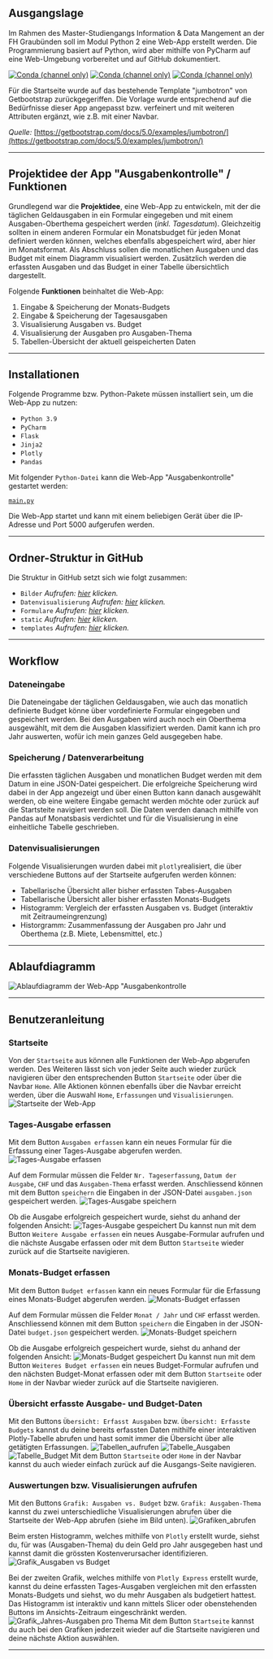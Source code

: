 ## Ausgangslage
<!-- Italics -->
Im Rahmen des Master-Studiengangs Information & Data Mangement
an der FH Graubünden soll im Modul Python 2 eine Web-App erstellt werden. Die Programmierung basiert auf Python, wird aber 
mithilfe von PyCharm auf eine Web-Umgebung vorbereitet und auf GitHub dokumentiert.

<a target="_blank" rel="noopener noreferrer" href="https://camo.githubusercontent.com/b1a81d68a7cffef3273afc5011b0b6a38f0c729e7fb02e3856fee56a4f647b33/68747470733a2f2f696d672e736869656c64732e696f2f636f6e64612f766e2f636f6e64612d666f7267652f666c61736b3f6c6162656c3d666c61736b"><img src="https://camo.githubusercontent.com/b1a81d68a7cffef3273afc5011b0b6a38f0c729e7fb02e3856fee56a4f647b33/68747470733a2f2f696d672e736869656c64732e696f2f636f6e64612f766e2f636f6e64612d666f7267652f666c61736b3f6c6162656c3d666c61736b" alt="Conda (channel only)" data-canonical-src="https://img.shields.io/conda/vn/conda-forge/flask?label=flask" style="max-width:100%;"></a>
<a target="_blank" rel="noopener noreferrer" href="https://camo.githubusercontent.com/1f00adb12c4601486913e8aad8d6c27b42652d1fae54829e3fb6398dbb938ebd/68747470733a2f2f696d672e736869656c64732e696f2f636f6e64612f766e2f636f6e64612d666f7267652f6a696e6a61323f6c6162656c3d6a696e6a6132"><img src="https://camo.githubusercontent.com/1f00adb12c4601486913e8aad8d6c27b42652d1fae54829e3fb6398dbb938ebd/68747470733a2f2f696d672e736869656c64732e696f2f636f6e64612f766e2f636f6e64612d666f7267652f6a696e6a61323f6c6162656c3d6a696e6a6132" alt="Conda (channel only)" data-canonical-src="https://img.shields.io/conda/vn/conda-forge/jinja2?label=jinja2" style="max-width:100%;"></a>
<a target="_blank" rel="noopener noreferrer" href="https://camo.githubusercontent.com/b55d49138f212e4d36e9cc00fa0e24725bc459b34cc730df940c575d3ab7eb6f/68747470733a2f2f696d672e736869656c64732e696f2f636f6e64612f766e2f636f6e64612d666f7267652f706c6f746c793f6c6162656c3d706c6f746c79"><img src="https://camo.githubusercontent.com/b55d49138f212e4d36e9cc00fa0e24725bc459b34cc730df940c575d3ab7eb6f/68747470733a2f2f696d672e736869656c64732e696f2f636f6e64612f766e2f636f6e64612d666f7267652f706c6f746c793f6c6162656c3d706c6f746c79" alt="Conda (channel only)" data-canonical-src="https://img.shields.io/conda/vn/conda-forge/plotly?label=plotly" style="max-width:100%;"></a>

Für die Startseite wurde auf das bestehende Template "jumbotron" von Getbootstrap zurückgegeriffen. Die Vorlage wurde
entsprechend auf die Bedürfnisse dieser App angepasst bzw. verfeinert und mit weiteren Attributen ergänzt, wie z.B. mit
einer Navbar.

*Quelle:* [https://getbootstrap.com/docs/5.0/examples/jumbotron/](https://getbootstrap.com/docs/5.0/examples/jumbotron/)


***

## Projektidee der App "Ausgabenkontrolle" / Funktionen
<!-- Italics -->
Grundlegend war die **Projektidee**, eine Web-App zu entwickeln, mit der die täglichen
Geldausgaben in ein Formular eingegeben und mit einem Ausgaben-Oberthema gespeichert werden (*inkl. Tagesdatum*).
Gleichzeitig sollten in einem anderen Formular ein Monatsbudget für jeden Monat definiert werden
können, welches ebenfalls abgespeichert wird, aber hier im Monatsformat. Als Abschluss sollen die
monatlichen Ausgaben und das Budget mit einem Diagramm visualisiert werden. Zusätzlich werden die erfassten Ausgaben und
das Budget in einer Tabelle übersichtlich dargestellt.

Folgende **Funktionen** beinhaltet die Web-App:
1. Eingabe & Speicherung der Monats-Budgets
2. Eingabe & Speicherung der Tagesausgaben
3. Visualisierung Ausgaben vs. Budget
4. Visualisierung der Ausgaben pro Ausgaben-Thema
5. Tabellen-Übersicht der aktuell geispeicherten Daten

***

## Installationen
<!-- Italics -->
Folgende Programme bzw. Python-Pakete müssen installiert sein, um die Web-App zu nutzen:

* `Python 3.9`
* `PyCharm`
* `Flask`
* `Jinja2`
* `Plotly`
* `Pandas`

Mit folgender `Python-Datei` kann die Web-App "Ausgabenkontrolle" gestartet werden:

[`main.py`](Projekt_App_Ausgabenkontrolle/main.py "main.py")

Die Web-App startet und kann mit einem beliebigen Gerät über die IP-Adresse und Port 5000 aufgerufen werden.

***

## Ordner-Struktur in GitHub
<!-- Italics -->
Die Struktur in GitHub setzt sich wie folgt zusammen:

* `Bilder` *Aufrufen: [hier](Projekt_App_Ausgabenkontrolle/Bilder) klicken.*
* `Datenvisualisierung` *Aufrufen: [hier](Projekt_App_Ausgabenkontrolle/Datenvisualisierung) klicken.*
* `Formulare` *Aufrufen: [hier](Projekt_App_Ausgabenkontrolle/Formulare) klicken.*
* `static` *Aufrufen: [hier](Projekt_App_Ausgabenkontrolle/static) klicken.*
* `templates` *Aufrufen: [hier](Projekt_App_Ausgabenkontrolle/templates) klicken.*

***

## Workflow
### Dateneingabe
<!-- Italics -->
Die Dateneingabe der täglichen Geldausgaben, wie auch das monatlich definierte Budget könne über vordefinierte Formular 
eingegeben und gespeichert werden. Bei den Ausgaben wird auch noch ein Oberthema ausgewählt, mit dem die Ausgaben klassifiziert
werden. Damit kann ich pro Jahr auswerten, wofür ich mein ganzes Geld ausgegeben habe.
### Speicherung / Datenverarbeitung
<!-- Italics -->
Die erfassten täglichen Ausgaben und monatlichen Budget werden mit dem Datum in eine JSON-Datei gespeichert. Die erfolgreiche
Speicherung wird dabei in der App angezeigt und über einen Button kann danach ausgewählt werden, ob eine weitere Eingabe
gemacht werden möchte oder zurück auf die Startsteite navigiert werden soll. Die Daten werden danach mithilfe von Pandas auf Monatsbasis
verdichtet und für die Visualisierung in eine einheitliche Tabelle geschrieben.
### Datenvisualisierungen
<!-- Italics -->
Folgende Visualisierungen wurden dabei mit `plotly`realisiert, die über verschiedene Buttons auf der Startseite aufgerufen werden können:

* Tabellarische Übersicht aller bisher erfassten Tabes-Ausgaben
* Tabellarische Übersicht aller bisher erfassten Monats-Budgets
* Histogramm: Vergleich der erfassten Ausgaben vs. Budget (interaktiv mit Zeitraumeingrenzung)
* Historgramm: Zusammenfassung der Ausgaben pro Jahr und Oberthema (z.B. Miete, Lebensmittel, etc.)

***

## Ablaufdiagramm
<!-- Italics -->
![Ablaufdiagramm der Web-App "Ausgabenkontrolle](Projekt_App_Ausgabenkontrolle/Bilder/Ablaufdiagramm_WebApp_Ausgabenkontrolle.png "Ablaufdiagramm")

***

## Benutzeranleitung
### Startseite
<!-- Italics -->
Von der `Startseite` aus können alle Funktionen der Web-App abgerufen werden. Des Weiteren lässt sich von jeder Seite auch
wieder zurück navigieren über den entsprechenden Button `Startseite` oder über die Navbar `Home`. Alle Aktionen können
ebenfalls über die Navbar erreicht werden, über die Auswahl `Home`, `Erfassungen` und `Visualisierungen`.
![Startseite der Web-App](Projekt_App_Ausgabenkontrolle/Bilder/0_Startseite_Übersicht.png "Startseite")

### Tages-Ausgabe erfassen
<!-- Italics -->
Mit dem Button `Ausgaben erfassen` kann ein neues Formular für die Erfassung einer Tages-Ausgabe abgerufen werden.
![Tages-Ausgabe erfassen](Projekt_App_Ausgabenkontrolle/Bilder/1_Startseite_Ausgaben.png "Tages-Ausgabe")

Auf dem Formular müssen die Felder `Nr. Tageserfassung`, `Datum der Ausgabe`, `CHF` und das `Ausgaben-Thema` erfasst werden.
Anschliessend können mit dem Button `speichern` die Eingaben in der JSON-Datei `ausgaben.json` gespeichert werden.
![Tages-Ausgabe speichern](Projekt_App_Ausgabenkontrolle/Bilder/2_Ausgabe_erfassen.png "Tages-Ausgabe speichern")

Ob die Ausgabe erfolgreich gespeichert wurde, siehst du anhand der folgenden Ansicht:
![Tages-Ausgabe gespeichert](Projekt_App_Ausgabenkontrolle/Bilder/3_Ausgabe_gespeichert.png "Tages-Ausgabe gespeichert")
Du kannst nun mit dem Button `Weitere Ausgabe erfassen` ein neues Ausgabe-Formular aufrufen und die nächste Ausgabe erfassen
oder mit dem Button `Startseite` wieder zurück auf die Startseite navigieren.

### Monats-Budget erfassen
<!-- Italics -->
Mit dem Button `Budget erfassen` kann ein neues Formular für die Erfassung eines Monats-Budget abgerufen werden.
![Monats-Budget erfassen](Projekt_App_Ausgabenkontrolle/Bilder/4_Startseite_Budget.png "Monats-Budget")

Auf dem Formular müssen die Felder `Monat / Jahr` und `CHF` erfasst werden.
Anschliessend können mit dem Button `speichern` die Eingaben in der JSON-Datei `budget.json` gespeichert werden.
![Monats-Budget speichern](Projekt_App_Ausgabenkontrolle/Bilder/5_Budget_erfassen.png "Monats-Budget speichern")

Ob die Ausgabe erfolgreich gespeichert wurde, siehst du anhand der folgenden Ansicht:
![Monats-Budget gespeichert](Projekt_App_Ausgabenkontrolle/Bilder/6_Budget_gespeichert.png "Monats-Budget gespeichert")
Du kannst nun mit dem Button `Weiteres Budget erfassen` ein neues Budget-Formular aufrufen und den nächsten Budget-Monat erfassen
oder mit dem Button `Startseite` oder `Home` in der Navbar wieder zurück auf die Startseite navigieren.

### Übersicht erfasste Ausgabe- und Budget-Daten 
<!-- Italics -->
Mit den Buttons `Übersicht: Erfasst Ausgaben` bzw. `Übersicht: Erfasste Budgets` kannst du deine bereits erfassten Daten
mithilfe einer interaktiven Plotly-Tabelle abrufen und hast somit immer die Übersicht über alle getätigten Erfassungen.
![Tabellen_aufrufen](Projekt_App_Ausgabenkontrolle/Bilder/7_Eingaben_in_Tabellenform.png "Tabellen aufrufen")
![Tabelle_Ausgaben](Projekt_App_Ausgabenkontrolle/Bilder/8_interaktive_Tabelle_Ausgaben.png "Tabelle Ausgaben aufrufen")
![Tabelle_Budget](Projekt_App_Ausgabenkontrolle/Bilder/9_interaktive_Tabelle_Budget.png "Tabelle Budget aufrufen")
Mit dem Button `Startseite` oder `Home` in der Navbar kannst du auch wieder einfach zurück auf die Ausgangs-Seite navigieren.

### Auswertungen bzw. Visualisierungen aufrufen
<!-- Italics -->
Mit den Buttons `Grafik: Ausgaben vs. Budget` bzw. `Grafik: Ausgaben-Thema` kannst du zwei unterschiedliche Visualisierungen
abrufen über die Startseite der Web-App abrufen (siehe im Bild unten).
![Grafiken_abrufen](Projekt_App_Ausgabenkontrolle/Bilder/10_Visualisierung_Budget_vs_Ausgaben_abfragen.png "Grafiken aufrufen")

Beim ersten Histogramm, welches mithilfe von `Plotly` erstellt wurde, siehst du, für was (Ausgaben-Thema) du dein Geld pro Jahr
ausgegeben hast und kannst damit die grössten Kostenverursacher identifizieren.
![Grafik_Ausgaben vs Budget](Projekt_App_Ausgabenkontrolle/Bilder/11_Visualisierung_Budget_vs_Ausgaben.png "Ausgaben vs Budget")

Bei der zweiten Grafik, welches mithilfe von `Plotly Express` erstellt wurde, kannst du deine erfassten Tages-Ausgaben vergleichen
mit den erfassten Monats-Budgets und siehst, wo du mehr Ausgaben als budgetiert hattest. Das Histogramm ist interaktiv und 
kann mittels Slicer oder obenstehenden Buttons im Ansichts-Zeitraum eingeschränkt werden.
![Grafik_Jahres-Ausgaben pro Thema](Projekt_App_Ausgabenkontrolle/Bilder/13_Visualisierung_Ausgaben-Thema.png "Jahres-Ausgaben pro Thema")
Mit dem Button `Startseite` kannst du auch bei den Grafiken jederzeit wieder auf die Startseite navigieren und
deine nächste Aktion auswählen.

***
